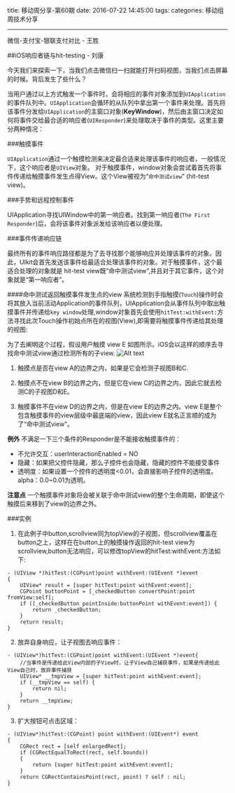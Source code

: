 title: 移动周分享-第60期
date: 2016-07-22  14:45:00
tags:
categories: 移动组周技术分享

---

微信-支付宝-银联支付对比 - 王胜



##iOS响应者链与hit-testing - 刘康

今天我们来探索一下，当我们点击微信扫一扫就能打开扫码视图，当我们点击屏幕的时候。背后发生了些什么？

当用户通过以上方式触发一个事件时，会将相应的事件对象添加到`UIApplication`的事件队列中。`UIApplication`会循环的从队列中拿出第一个事件来处理。首先将该事件分发给`UIApplication`的主窗口对象(**KeyWindow**)，然后由主窗口决定如何将事件交给最合适的响应者(`UIResponder`)来处理取决于事件的类型。这里主要分两种情况：

###触摸事件

`UIApplication`通过一个触摸检测来决定最合适来处理该事件的响应者，一般情况下，这个响应者是`UIView`对象。
对于触摸事件，window对象会尝试着首先将事件传递给触摸事件发生点得View。这个View被视为“`命中测试view`” (hit-test view)。

###手势和远程控制事件

UIApplication寻找UIWindow中的第一响应者。找到第一响应者(`The First Responder`)后，会将该事件对象派发给该响应者以便处理。

###事件传递响应链

最终所有的事件响应路径都是为了去寻找那个能够响应并处理该事件的对象。因此，UIkit会首先发送该事件给最适合处理该事件的对象。对于触摸事件，这个最适合处理的对象就是 hit-test view既“命中测试view”,并且对于其它事件，这个对象就是“第一响应者”。

####命中测试返回触摸事件发生点的view
系统检测到手指触摸(`Touch`)操作时会将其放入当前活动Application的事件队列，UIApplication会从事件队列中取出触摸事件并传递给`key window`处理,window对象首先会使用`hitTest:withEvent:`方法寻找此次Touch操作初始点所在的视图(View),即需要将触摸事件传递给其处理的视图:

为了去阐明这个过程，假设用户触摸 view E 如图所示。iOS会以这样的顺序去寻找命中测试view通过检测所有的子view.
![Alt text](http://oaclergq7.bkt.clouddn.com/hit-testing.png)

1. 触摸点是否在view A的边界之内，如果是它会检测子视图B和C.

2. 触摸点不在view B的边界之内，但是它在view C的边界之内，因此它就去检测C的子视图D和E。

3. 触摸事件不在view D的边界之内，但是在view E的边界之内。view E是整个包含触摸事件的view层级中最底端的view，因此view E就名正言顺的成为了“命中测试view”。

**例外**
不满足一下三个条件的Responder是不能接收触摸事件的：
- 不允许交互：userInteractionEnabled = NO
- 隐藏：如果把父控件隐藏，那么子控件也会隐藏，隐藏的控件不能接受事件
- 透明度：如果设置一个控件的透明度<0.01，会直接影响子控件的透明度。alpha：0.0~0.01为透明。

**注意点**
一个触摸事件对象将会被关联于命中测试view的整个生命周期，即使这个触摸后来移到了view的边界之外。

###实例

1. 在此例子中button,scrollview同为topView的子视图，但scrollview覆盖在button之上，这样在在button上的触摸操作返回的hit-test view为scrollview,button无法响应，可以修改topView的hitTest:withEvent:方法如下:

```
- (UIView *)hitTest:(CGPoint)point withEvent:(UIEvent *)event
{
    UIView* result = [super hitTest:point withEvent:event];
    CGPoint buttonPoint = [_checkedButton convertPoint:point fromView:self];
    if ([_checkedButton pointInside:buttonPoint withEvent:event]) {
        return _checkedButton;
    }
    return result;
}
```
2. 放弃自身响应，让子视图去响应事件：

```
- (UIView*)hitTest:(CGPoint)point withEvent:(UIEvent *)event{
    //当事件是传递给此View内部的子View时，让子View自己捕获事件，如果是传递给此View自己时，放弃事件捕获
    UIView* __tmpView = [super hitTest:point withEvent:event];
    if (__tmpView == self) {
        return nil;
    }
    return __tmpView;
}
```
3. 扩大按钮可点击区域：

```
- (UIView*)hitTest:(CGPoint) point withEvent:(UIEvent*) event
{
    CGRect rect = [self enlargedRect];
    if (CGRectEqualToRect(rect, self.bounds))
    {
        return [super hitTest:point withEvent:event];
    }
    return CGRectContainsPoint(rect, point) ? self : nil;
}
```

